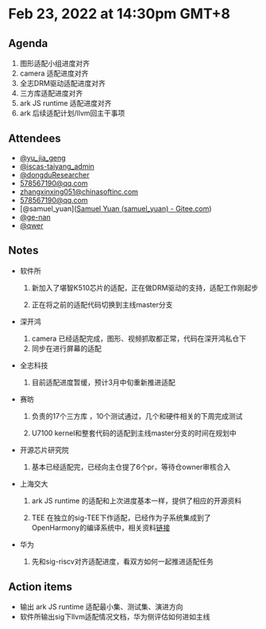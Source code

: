 # Feb 23, 2022 at 14:30pm GMT+8

## Agenda
1. 图形适配小组进度对齐
2. camera 适配进度对齐
3. 全志DRM驱动适配进度对齐
4. 三方库适配进度对齐
5. ark JS runtime 适配进度对齐
6. ark 后续适配计划/llvm回主干事项

## Attendees
- [@yu_jia_geng](https://gitee.com/yu_jia_geng) 
- [@iscas-taiyang_admin](https://gitee.com/iscas-taiyang_admin)
- [@dongduResearcher](https://gitee.com/dongduResearcher)
- [578567190@qq.com]()
- [zhangxinxing051@chinasoftinc.com]()
- [578567190@qq.com]()
- [@samuel_yuan]([Samuel Yuan (samuel_yuan) - Gitee.com](https://gitee.com/samuel_yuan))
- [@ge-nan](https://gitee.com/ge-nan)
- [@qwer](https://gitee.com/kevenNO1)

## Notes
- 软件所

  1. 新加入了堪智K510芯片的适配，正在做DRM驱动的支持，适配工作刚起步

  2. 正在将之前的适配代码切换到主线master分支

* 深开鸿
  1. camera 已经适配完成，图形、视频抓取都正常，代码在深开鸿私仓下
  2. 同步在进行屏幕的适配
* 全志科技
  1. 目前适配进度暂缓，预计3月中旬重新推进适配
* 赛昉

  1. 负责的17个三方库 ，10个测试通过，几个和硬件相关的下周完成测试

  2. U7100 kernel和整套代码的适配到主线master分支的时间在规划中
* 开源芯片研究院

  1. 基本已经适配完，已经向主仓提了6个pr，等待仓owner审核合入
* 上海交大

  1. ark JS runtime 的适配和上次进度基本一样，提供了相应的开源资料

  2. TEE 在独立的sig-TEE下作适配，已经作为子系统集成到了OpenHarmony的编译系统中，相关资料[链接](../docs/OH-RISCV-SIG-2022-02-23.pdf)
* 华为
  1. 先和sig-riscv对齐适配进度，看双方如何一起推进适配任务


## Action items
- 输出 ark JS runtime 适配最小集、测试集、演进方向
- 软件所输出sig下llvm适配情况文档，华为侧评估如何进如主线
